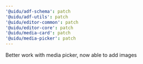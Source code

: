 ```yaml
---
'@uidu/adf-schema': patch
'@uidu/adf-utils': patch
'@uidu/editor-common': patch
'@uidu/editor-core': patch
'@uidu/media-card': patch
'@uidu/media-picker': patch
---
```


Better work with media picker, now able to add images
